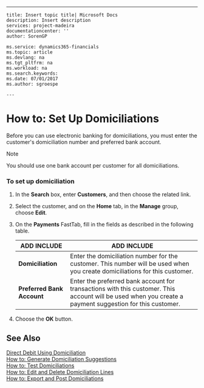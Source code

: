 ---
    title: Insert topic title| Microsoft Docs
    description: Insert description
    services: project-madeira
    documentationcenter: ''
    author: SorenGP

    ms.service: dynamics365-financials
    ms.topic: article
    ms.devlang: na
    ms.tgt_pltfrm: na
    ms.workload: na
    ms.search.keywords:
    ms.date: 07/01/2017
    ms.author: sgroespe

    ---
# How to: Set Up Domiciliations
Before you can use electronic banking for domiciliations, you must enter the customer's domiciliation number and preferred bank account.  
  
> [!NOTE]  
>  You should use one bank account per customer for all domiciliations.  
  
### To set up domiciliation  
  
1.  In the **Search** box, enter **Customers**, and then choose the related link.  
  
2.  Select the customer, and on the **Home** tab, in the **Manage** group, choose **Edit**.  
  
3.  On the **Payments** FastTab, fill in the fields as described in the following table.  
  
    |ADD INCLUDE<!--[!INCLUDE[bp_tablefield](../../ApplicationDesign/includes/bp_tablefield_md.md)]-->|ADD INCLUDE<!--[!INCLUDE[bp_tabledescription](../../ApplicationDesign/includes/bp_tabledescription_md.md)]-->|  
    |---------------------------------|---------------------------------------|  
    |**Domiciliation**|Enter the domiciliation number for the customer. This number will be used when you create domiciliations for this customer.|  
    |**Preferred Bank Account**|Enter the preferred bank account for transactions with this customer. This account will be used when you create a payment suggestion for this customer.|  
  
4.  Choose the **OK** button.  
  
## See Also  
 [Direct Debit Using Domiciliation](../../LocalFunctionalityForMicrosoftDynamicsNav2016/Belgium/direct-debit-using-domiciliation.md)   
 [How to: Generate Domiciliation Suggestions](../../LocalFunctionalityForMicrosoftDynamicsNav2016/Belgium/how-to-generate-domiciliation-suggestions.md)   
 [How to: Test Domiciliations](../../LocalFunctionalityForMicrosoftDynamicsNav2016/Belgium/how-to-test-domiciliations.md)   
 [How to: Edit and Delete Domiciliation Lines](../../LocalFunctionalityForMicrosoftDynamicsNav2016/Belgium/how-to-edit-and-delete-domiciliation-lines.md)   
 [How to: Export and Post Domiciliations](../../LocalFunctionalityForMicrosoftDynamicsNav2016/Belgium/how-to-export-and-post-domiciliations.md)